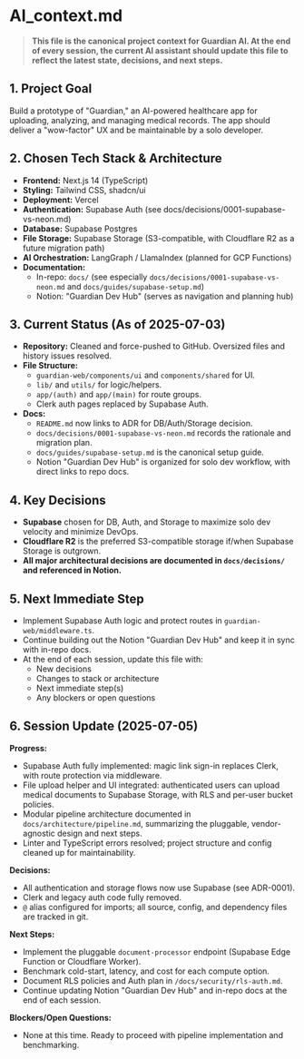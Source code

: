 # AI_context.md

> **This file is the canonical project context for Guardian AI. At the end of every session, the current AI assistant should update this file to reflect the latest state, decisions, and next steps.**

## 1. Project Goal

Build a prototype of "Guardian," an AI-powered healthcare app for uploading, analyzing, and managing medical records. The app should deliver a "wow-factor" UX and be maintainable by a solo developer.

## 2. Chosen Tech Stack & Architecture

- **Frontend:** Next.js 14 (TypeScript)
- **Styling:** Tailwind CSS, shadcn/ui
- **Deployment:** Vercel
- **Authentication:** Supabase Auth (see docs/decisions/0001-supabase-vs-neon.md)
- **Database:** Supabase Postgres
- **File Storage:** Supabase Storage (S3-compatible, with Cloudflare R2 as a future migration path)
- **AI Orchestration:** LangGraph / LlamaIndex (planned for GCP Functions)
- **Documentation:**
    - In-repo: `docs/` (see especially `docs/decisions/0001-supabase-vs-neon.md` and `docs/guides/supabase-setup.md`)
    - Notion: "Guardian Dev Hub" (serves as navigation and planning hub)

## 3. Current Status (As of 2025-07-03)

- **Repository:** Cleaned and force-pushed to GitHub. Oversized files and history issues resolved.
- **File Structure:**
    - `guardian-web/components/ui` and `components/shared` for UI.
    - `lib/` and `utils/` for logic/helpers.
    - `app/(auth)` and `app/(main)` for route groups.
    - Clerk auth pages replaced by Supabase Auth.
- **Docs:**
    - `README.md` now links to ADR for DB/Auth/Storage decision.
    - `docs/decisions/0001-supabase-vs-neon.md` records the rationale and migration plan.
    - `docs/guides/supabase-setup.md` is the canonical setup guide.
    - Notion "Guardian Dev Hub" is organized for solo dev workflow, with direct links to repo docs.

## 4. Key Decisions

- **Supabase** chosen for DB, Auth, and Storage to maximize solo dev velocity and minimize DevOps.
- **Cloudflare R2** is the preferred S3-compatible storage if/when Supabase Storage is outgrown.
- **All major architectural decisions are documented in `docs/decisions/` and referenced in Notion.**

## 5. Next Immediate Step

- Implement Supabase Auth logic and protect routes in `guardian-web/middleware.ts`.
- Continue building out the Notion "Guardian Dev Hub" and keep it in sync with in-repo docs.
- At the end of each session, update this file with:
    - New decisions
    - Changes to stack or architecture
    - Next immediate step(s)
    - Any blockers or open questions

## 6. Session Update (2025-07-05)

**Progress:**
- Supabase Auth fully implemented: magic link sign-in replaces Clerk, with route protection via middleware.
- File upload helper and UI integrated: authenticated users can upload medical documents to Supabase Storage, with RLS and per-user bucket policies.
- Modular pipeline architecture documented in `docs/architecture/pipeline.md`, summarizing the pluggable, vendor-agnostic design and next steps.
- Linter and TypeScript errors resolved; project structure and config cleaned up for maintainability.

**Decisions:**
- All authentication and storage flows now use Supabase (see ADR-0001).
- Clerk and legacy auth code fully removed.
- `@` alias configured for imports; all source, config, and dependency files are tracked in git.

**Next Steps:**
- Implement the pluggable `document-processor` endpoint (Supabase Edge Function or Cloudflare Worker).
- Benchmark cold-start, latency, and cost for each compute option.
- Document RLS policies and Auth plan in `/docs/security/rls-auth.md`.
- Continue updating Notion "Guardian Dev Hub" and in-repo docs at the end of each session.

**Blockers/Open Questions:**
- None at this time. Ready to proceed with pipeline implementation and benchmarking.
